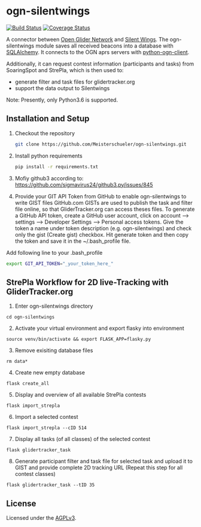 # ogn-silentwings

[![Build Status](https://travis-ci.org/Meisterschueler/ogn-silentwings.svg?branch=master)](https://travis-ci.org/Meisterschueler/ogn-silentwings)
[![Coverage Status](https://img.shields.io/coveralls/Meisterschueler/ogn-silentwings.svg)](https://coveralls.io/r/Meisterschueler/ogn-silentwings)

A connector between  [Open Glider Network](http://wiki.glidernet.org/) and [Silent Wings](http://www.silentwings.no).
The ogn-silentwings module saves all received beacons into a database with [SQLAlchemy](http://www.sqlalchemy.org/).
It connects to the OGN aprs servers with [python-ogn-client](https://github.com/glidernet/python-ogn-client).

Additionally, it can request contest information (participants and tasks) from SoaringSpot and StrePla, which is then used to:
- generate filter and task files for glidertracker.org
- support the data output to Silentwings

Note: Presently, only Python3.6 is supported.


## Installation and Setup
1. Checkout the repository

   ```bash
   git clone https://github.com/Meisterschueler/ogn-silentwings.git
   ```

2. Install python requirements

    ```bash
    pip install -r requirements.txt
    ```

3. Mofiy github3 according to:
https://github.com/sigmavirus24/github3.py/issues/845

4. Provide your GIT API Token from GitHub to enable ogn-silentwings to write GIST files
GitHub.com GISTs are used to publish the task and filter file online, so that GliderTracker.org can access theses files. To generate a GitHub API token, create a GitHub user account, click on account --> settings --> Developer Settings --> Personal access tokens. Give the token a name under token description (e.g. ogn-silentwings) and check only the gist (Create gist) checkbox. Hit generate token and then copy the token and save it in the ~/.bash_profile file.

Add following line to your .bash_profile
```bash
export GIT_API_TOKEN="_your_token_here_"
```

## StrePla Workflow for 2D live-Tracking with GliderTracker.org

1. Enter ogn-silentwings directory
```
cd ogn-silentwings
```

2. Activate your virtual environment and export flasky into environment
```
source venv/bin/activate && export FLASK_APP=flasky.py
```

3. Remove exisiting database files
```
rm data*
```

4. Create new empty database
```
flask create_all
```

5. Display and overview of all available StrePla contests
```
flask import_strepla
```

6. Import a selected contest
```
flask import_strepla --cID 514
```

7. Display all tasks (of all classes) of the selected contest
```
flask glidertracker_task
```

8. Generate participant filter and task file for selected task and upload it to GIST and provide complete 2D tracking URL
(Repeat this step for all contest classes)
```
flask glidertracker_task --tID 35
```






## License
Licensed under the [AGPLv3](LICENSE).
